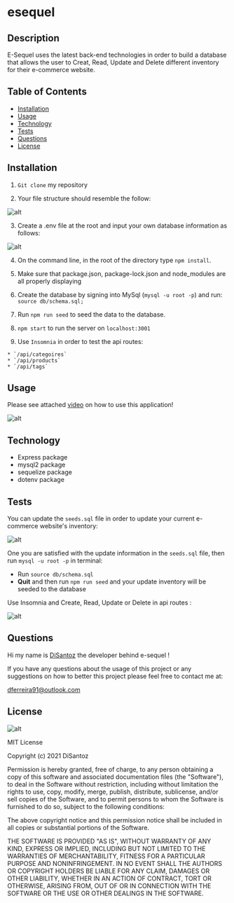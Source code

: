 # esequel

## Description

E-Sequel uses the latest back-end technologies in order to build a database that allows the user to Creat, Read, Update and Delete different inventory for their e-commerce website.

  ## Table of Contents
  * [Installation](#installation)
  * [Usage](#usage)
  * [Technology](#technology)
  * [Tests](#tests)
  * [Questions](#questions)
  * [License](#license)

  ## Installation

  1. `Git clone` my repository 

  2. Your file structure should resemble the follow:

  ![alt](./assets/images/file.png)

  3. Create a .env file at the root and input your own database information as follows:

  ![alt](./assets/images/env.png)

  4. On the command line, in the root of the directory type `npm install`. 

  5. Make sure that package.json, package-lock.json and node_modules are all properly displaying

  6. Create the database by signing into MySql (`mysql -u root -p`) and run: ` source db/schema.sql; `


  7. Run `npm run seed` to seed the data to the database.

  8. `npm start` to run the server on `localhost:3001`

  9. Use `Insomnia` in order to test the api routes:
  
    * `/api/categoires`
    * `/api/products`
    * `/api/tags`


## Usage

  Please see attached [video](https://drive.google.com/file/d/1T_7NNMqW4Gmlvnt1ymFdLDp2DCLgucU8/view) on how to use this application!

  ![alt](./assets/images/show.gif)

## Technology

* Express package
* mysql2 package
* sequelize package
* dotenv package


  
   
## Tests

  You can update the `seeds.sql` file in order to update your current e-commerce website's inventory:
  
  ![alt](./assets/images/product.png)

  One you are satisfied with the update information in the `seeds.sql` file, then run `mysql -u root -p` in terminal:
  * Run `source db/schema.sql`
  * **Quit** and then run `npm run seed` and your update inventory will be seeded to the database

  Use Insomnia and Create, Read, Update or Delete in api routes :

  ![alt](./assets/images/insomnia.png)



## Questions
  
  Hi my name is [DiSantoz](https://github.com/DiSantoz) the developer behind e-sequel !

  
  If you have any questions about the usage of this project or any suggestions on how to better this project please feel free to contact me at:

  dferreira91@outlook.com

## License
![alt](https://img.shields.io/npm/l/inquirer)

MIT License

Copyright (c) 2021 DiSantoz

Permission is hereby granted, free of charge, to any person obtaining a copy
of this software and associated documentation files (the "Software"), to deal
in the Software without restriction, including without limitation the rights
to use, copy, modify, merge, publish, distribute, sublicense, and/or sell
copies of the Software, and to permit persons to whom the Software is
furnished to do so, subject to the following conditions:

The above copyright notice and this permission notice shall be included in all
copies or substantial portions of the Software.

THE SOFTWARE IS PROVIDED "AS IS", WITHOUT WARRANTY OF ANY KIND, EXPRESS OR
IMPLIED, INCLUDING BUT NOT LIMITED TO THE WARRANTIES OF MERCHANTABILITY,
FITNESS FOR A PARTICULAR PURPOSE AND NONINFRINGEMENT. IN NO EVENT SHALL THE
AUTHORS OR COPYRIGHT HOLDERS BE LIABLE FOR ANY CLAIM, DAMAGES OR OTHER
LIABILITY, WHETHER IN AN ACTION OF CONTRACT, TORT OR OTHERWISE, ARISING FROM,
OUT OF OR IN CONNECTION WITH THE SOFTWARE OR THE USE OR OTHER DEALINGS IN THE
SOFTWARE.
